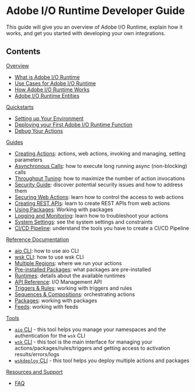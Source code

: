 # Adobe I/O Runtime Developer Guide

This guide will give you an overview of Adobe I/O Runtime, explain how it works, and get you started with developing your own integrations. 

## Contents

[Overview](overview.md)

* [What is Adobe I/O Runtime](overview/what_is_runtime.md)
* [Use Cases for Adobe I/O Runtime](overview/usecases.md)
* [How Adobe I/O Runtime Works](overview/howitworks.md)
* [Adobe I/O Runtime Entities](overview/entities.md)

[Quickstarts](quickstarts.md)

* [Setting up Your Environment](quickstarts/setup.md)
* [Deploying your First Adobe I/O Runtime Function](quickstarts/deploy.md)
* [Debug Your Actions](quickstarts/debug.md)

[Guides](guides.md)

* [Creating Actions](guides/creating_actions.md): actions, web actions, invoking and managing, setting parameters
* [Asynchronous Calls](guides/asynchronous_calls.md): how to execute long running async (non-blocking) calls
* [Throughput Tuning](guides/throughput_tuning.md): how to maximize the number of action invocations
* [Security Guide](guides/security_general.md): discover potential security issues and how to address them
* [Securing Web Actions](guides/securing_web_actions.md): learn how to control the access to web actions
* [Creating REST APIs](guides/creating_rest_apis.md): learn to create REST APIs from web actions
* [Using Packages](guides/using_packages.md): Working with packages
* [Logging and Monitoring](guides/logging_monitoring.md): learn how to troubleshoot your actions
* [System Settings](guides/system_settings.md): see the system settings and constraints 
* [CI/CD Pipeline](guides/ci-cd_pipeline.md): understand the tools you have to create a CI/CD Pipeline

[Reference Documentation](reference.md)

* [aio CLI](reference/cli_use.md): how to use aio CLI
* [wsk CLI](reference/wsk_use.md): how to use wsk CLI
* [Multiple Regions](reference/multiple-regions.md): where we run your actions
* [Pre-installed Packages](reference/prepackages.md): what packages are pre-installed 
* [Runtimes](reference/runtimes.md): details about the available runtimes
* [API Reference](reference/api_ref.md): I/O Management API
* [Triggers & Rules](reference/triggersrules.md): working with triggers and rules
* [Sequences & Compositions](reference/sequences_compositions.md): orchestrating actions
* [Packages](reference/packages.md): working with packages
* [Feeds](reference/feeds.md): working with feeds

[Tools](tools.md)

* [`aio` CLI](./tools/cli_install.md) - this tool helps you manage your namespaces and the authentication for the `wsk` CLI
* [`wsk` CLI](./tools/wsk_install.md) - this tool is the main interface for managing your actions/packages/rules/triggers and getting access to activation results/errors/logs
* [`wskdeploy` CLI](./tools/wskdeploy_install.md) - this tool helps you deploy multiple actions and packages

[Resources and Support](resources.md)

* [FAQ](resources/faq.md)